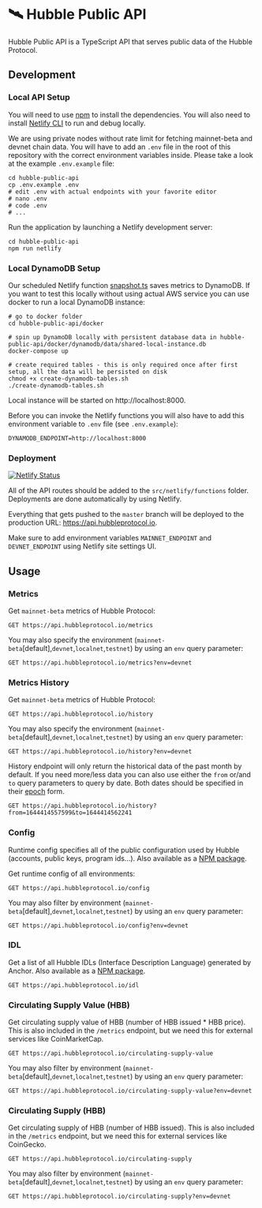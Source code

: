 # 🛰 Hubble Public API

Hubble Public API is a TypeScript API that serves public data of the Hubble Protocol.

## Development

### Local API Setup
You will need to use [npm](https://www.npmjs.com/) to install the dependencies. 
You will also need to install [Netlify CLI](https://docs.netlify.com/cli/get-started/) to run and debug locally.

We are using private nodes without rate limit for fetching mainnet-beta and devnet chain data.
You will have to add an `.env` file in the root of this repository with the correct environment variables inside.
Please take a look at the example `.env.example` file:

```shell
cd hubble-public-api
cp .env.example .env
# edit .env with actual endpoints with your favorite editor
# nano .env  
# code .env
# ...
```

Run the application by launching a Netlify development server:

```shell
cd hubble-public-api
npm run netlify
```

### Local DynamoDB Setup

Our scheduled Netlify function [snapshot.ts](src/netlify/functions/snapshot.ts) saves metrics to DynamoDB. 
If you want to test this locally without using actual AWS service you can use docker to run a local DynamoDB instance:

```shell
# go to docker folder
cd hubble-public-api/docker

# spin up DynamoDB locally with persistent database data in hubble-public-api/docker/dynamodb/data/shared-local-instance.db
docker-compose up 

# create required tables - this is only required once after first setup, all the data will be persisted on disk
chmod +x create-dynamodb-tables.sh
./create-dynamodb-tables.sh
```

Local instance will be started on http://localhost:8000.

Before you can invoke the Netlify functions you will also have to add this environment variable to `.env` file (see `.env.example`):

```dotenv
DYNAMODB_ENDPOINT=http://localhost:8000
```

### Deployment

[![Netlify Status](https://api.netlify.com/api/v1/badges/92079dd2-43ae-4966-b3b6-d1b9d009d473/deploy-status)](https://app.netlify.com/sites/hubble-api/deploys)

All of the API routes should be added to the `src/netlify/functions` folder. Deployments are done automatically by using Netlify.

Everything that gets pushed to the `master` branch will be deployed to the production URL: https://api.hubbleprotocol.io.

Make sure to add environment variables `MAINNET_ENDPOINT` and `DEVNET_ENDPOINT` using Netlify site settings UI.

## Usage

### Metrics

Get `mainnet-beta` metrics of Hubble Protocol:

```http request
GET https://api.hubbleprotocol.io/metrics
```

You may also specify the environment (`mainnet-beta`[default],`devnet`,`localnet`,`testnet`) by using an `env` query parameter:

```http request
GET https://api.hubbleprotocol.io/metrics?env=devnet
```

### Metrics History

Get `mainnet-beta` metrics of Hubble Protocol:

```http request
GET https://api.hubbleprotocol.io/history
```

You may also specify the environment (`mainnet-beta`[default],`devnet`,`localnet`,`testnet`) by using an `env` query parameter:

```http request
GET https://api.hubbleprotocol.io/history?env=devnet
```

History endpoint will only return the historical data of the past month by default. 
If you need more/less data you can also use either the `from` or/and `to` query parameters to query by date.
Both dates should be specified in their [epoch](https://en.wikipedia.org/wiki/Epoch_(computing)) form.

```http request
GET https://api.hubbleprotocol.io/history?from=1644414557599&to=1644414562241
```

### Config

Runtime config specifies all of the public configuration used by Hubble (accounts, public keys, program ids...). Also available as a [NPM package](https://www.npmjs.com/package/@hubbleprotocol/hubble-config).

Get runtime config of all environments:

```http request
GET https://api.hubbleprotocol.io/config
```

You may also filter by environment (`mainnet-beta`[default],`devnet`,`localnet`,`testnet`) by using an `env` query parameter:

```http request
GET https://api.hubbleprotocol.io/config?env=devnet
```

### IDL

Get a list of all Hubble IDLs (Interface Description Language) generated by Anchor. Also available as a [NPM package](https://www.npmjs.com/package/@hubbleprotocol/hubble-idl).

```http request
GET https://api.hubbleprotocol.io/idl
```

### Circulating Supply Value (HBB)

Get circulating supply value of HBB (number of HBB issued * HBB price).
This is also included in the `/metrics` endpoint, but we need this for external services like CoinMarketCap. 

```http request
GET https://api.hubbleprotocol.io/circulating-supply-value
```

You may also filter by environment (`mainnet-beta`[default],`devnet`,`localnet`,`testnet`) by using an `env` query parameter:

```http request
GET https://api.hubbleprotocol.io/circulating-supply-value?env=devnet
```

### Circulating Supply (HBB)

Get circulating supply of HBB (number of HBB issued).
This is also included in the `/metrics` endpoint, but we need this for external services like CoinGecko.

```http request
GET https://api.hubbleprotocol.io/circulating-supply
```

You may also filter by environment (`mainnet-beta`[default],`devnet`,`localnet`,`testnet`) by using an `env` query parameter:

```http request
GET https://api.hubbleprotocol.io/circulating-supply?env=devnet
```
